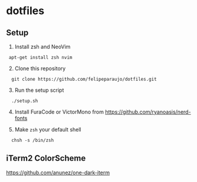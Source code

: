 dotfiles
=========

Setup
-----

  1. Install zsh and NeoVim

  ```
   apt-get install zsh nvim
  ```

  2. Clone this repository

  ```
    git clone https://github.com/felipeparaujo/dotfiles.git
  ```

  3. Run the setup script
  ```
    ./setup.sh
  ```

  4. Install FuraCode or VictorMono from https://github.com/ryanoasis/nerd-fonts


  5. Make `zsh` your default shell

  ```
    chsh -s /bin/zsh
  ```

iTerm2 ColorScheme
---------------------------
  https://github.com/anunez/one-dark-iterm
